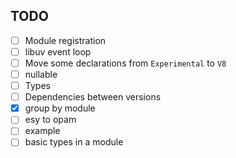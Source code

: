 ## TODO
- [ ] Module registration
- [ ] libuv event loop
- [ ] Move some declarations from `Experimental` to `V8`
- [ ] nullable
- [ ] Types
- [ ] Dependencies between versions
- [x] group by module
- [ ] esy to opam
- [ ] example
- [ ] basic types in a module
